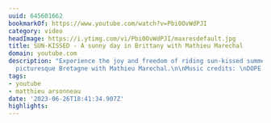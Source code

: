 ```yaml
---
uuid: 645601662
bookmarkOf: https://www.youtube.com/watch?v=Pbi0OvWdPJI
category: video
headImage: https://i.ytimg.com/vi/Pbi0OvWdPJI/maxresdefault.jpg
title: SUN-KISSED - A sunny day in Brittany with Mathieu Marechal
domain: youtube.com
description: "Experience the joy and freedom of riding sun-kissed summer waves in
  picturesque Bretagne with Mathieu Marechal.\n\nMusic credits: \nDOPE LEMON - Marinade"
tags:
- youtube
- matthieu arsonneau
date: '2023-06-26T18:41:34.907Z'
highlights: 
---
```



